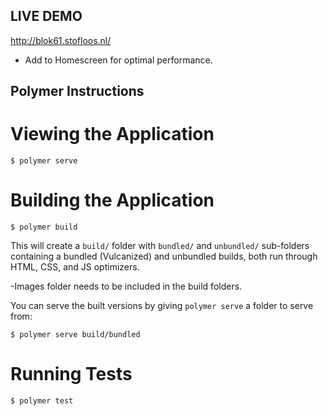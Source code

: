 ## LIVE DEMO ##
http://blok61.stofloos.nl/

- Add to Homescreen for optimal performance.


## Polymer Instructions ##
# Viewing the Application

```
$ polymer serve
```

# Building the Application

```
$ polymer build
```

This will create a `build/` folder with `bundled/` and `unbundled/` sub-folders
containing a bundled (Vulcanized) and unbundled builds, both run through HTML,
CSS, and JS optimizers.

-Images folder needs to be included in the build folders.

You can serve the built versions by giving `polymer serve` a folder to serve
from:

```
$ polymer serve build/bundled
```

# Running Tests

```
$ polymer test
```


